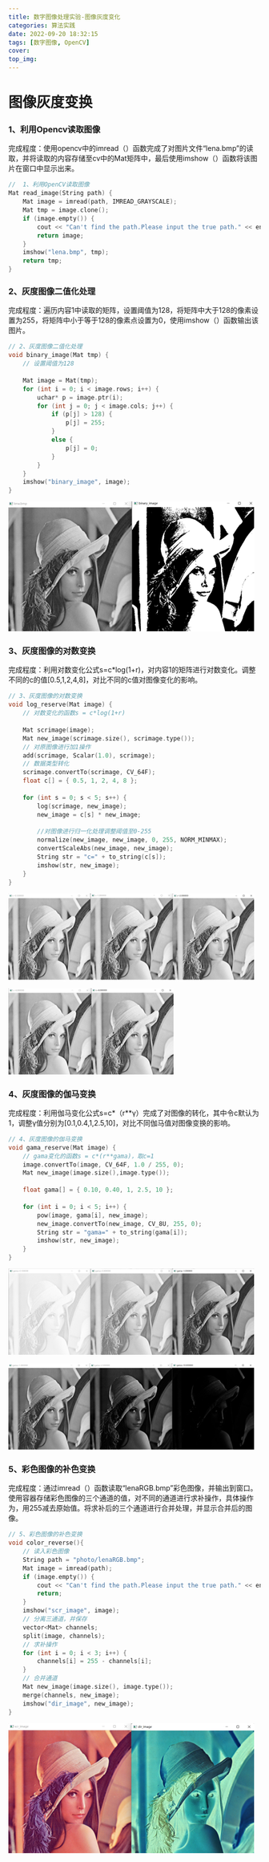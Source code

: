 ```yaml
---
title: 数字图像处理实验-图像灰度变化
categories: 算法实践
date: 2022-09-20 18:32:15
tags: [数字图像, OpenCV]
cover:
top_img:
---
```

# 图像灰度变换

### 1、利用Opencv读取图像

完成程度：使用opencv中的imread（）函数完成了对图片文件“lena.bmp”的读取，并将读取的内容存储至cv中的Mat矩阵中，最后使用imshow（）函数将该图片在窗口中显示出来。

```C++
//  1、利用OpenCV读取图像
Mat read_image(String path) {
	Mat image = imread(path, IMREAD_GRAYSCALE);
	Mat tmp = image.clone();
	if (image.empty()) {
		cout << "Can't find the path.Please input the true path." << endl;
		return image;
	}
	imshow("lena.bmp", tmp);
	return tmp;
}

```



### 2、灰度图像二值化处理

完成程度：遍历内容1中读取的矩阵，设置阈值为128，将矩阵中大于128的像素设置为255，将矩阵中小于等于128的像素点设置为0，使用imshow（）函数输出该图片。

```C++
// 2、灰度图像二值化处理
void binary_image(Mat tmp) {
	// 设置阈值为128

	Mat image = Mat(tmp);
	for (int i = 0; i < image.rows; i++) {
		uchar* p = image.ptr(i);
		for (int j = 0; j < image.cols; j++) {
			if (p[j] > 128) {
				p[j] = 255;
			}
			else {
				p[j] = 0;
			}
		}
	}
	imshow("binary_image", image);
}

```

![image-20240302183456769](digital-image-test01/image-20240302183456769.png)



### 3、灰度图像的对数变换

完成程度：利用对数变化公式s=c*log(1+r)，对内容1的矩阵进行对数变化。调整不同的c的值[0.5,1,2,4,8]，对比不同的c值对图像变化的影响。

```c++
// 3、灰度图像的对数变换
void log_reserve(Mat image) {
	// 对数变化的函数s = c*log(1+r)

	Mat scrimage(image);
	Mat new_image(scrimage.size(), scrimage.type());
	// 对原图像进行加1操作
	add(scrimage, Scalar(1.0), scrimage);
	// 数据类型转化
	scrimage.convertTo(scrimage, CV_64F);
	float c[] = { 0.5, 1, 2, 4, 8 };

	for (int s = 0; s < 5; s++) {
		log(scrimage, new_image);
		new_image = c[s] * new_image;

		//对图像进行归一化处理调整阈值至0-255
		normalize(new_image, new_image, 0, 255, NORM_MINMAX);
		convertScaleAbs(new_image, new_image);
		String str = "c=" + to_string(c[s]);
		imshow(str, new_image);
	}
}
```



![image-20240302183504049](digital-image-test01/image-20240302183504049.png)



![image-20240302183514481](digital-image-test01/image-20240302183514481.png)



### 4、灰度图像的伽马变换

完成程度：利用伽马变化公式s=c*（r**γ）完成了对图像的转化，其中令c默认为1，调整γ值分别为[0.1,0.4,1,2.5,10]，对比不同伽马值对图像变换的影响。

```c++
// 4、灰度图像的伽马变换
void gama_reserve(Mat image) {
	// gama变化的函数s = c*(r**gama)，取c=1
	image.convertTo(image, CV_64F, 1.0 / 255, 0);
	Mat new_image(image.size(),image.type());

	float gama[] = { 0.10, 0.40, 1, 2.5, 10 };

	for (int i = 0; i < 5; i++) {
		pow(image, gama[i], new_image);
		new_image.convertTo(new_image, CV_8U, 255, 0);
		String str = "gama=" + to_string(gama[i]);
		imshow(str, new_image);
	}
}
```



![image-20240302183527447](digital-image-test01/image-20240302183527447.png)

![image-20240302183542527](digital-image-test01/image-20240302183542527.png)



### 5、彩色图像的补色变换

完成程度：通过imread（）函数读取“lenaRGB.bmp”彩色图像，并输出到窗口。使用容器存储彩色图像的三个通道的值，对不同的通道进行求补操作，具体操作为，用255减去原始值。将求补后的三个通道进行合并处理，并显示合并后的图像。

```c++
// 5、彩色图像的补色变换
void color_reverse(){
	// 读入彩色图像
	String path = "photo/lenaRGB.bmp";
	Mat image = imread(path);
	if (image.empty()) {
		cout << "Can't find the path.Please input the true path." << endl;
		return;
	}
	imshow("scr_image", image);
	// 分离三通道，并保存
	vector<Mat> channels;
	split(image, channels);
	// 求补操作
	for (int i = 0; i < 3; i++) {
		channels[i] = 255 - channels[i];
	}
	// 合并通道
	Mat new_image(image.size(), image.type());
	merge(channels, new_image);
	imshow("dir_image", new_image);
}
```



![image-20240302183548286](digital-image-test01/image-20240302183548286.png)

